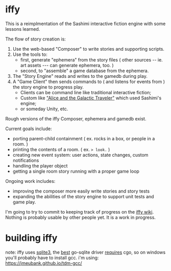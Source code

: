# iffy
This is a reimplmentation of the Sashimi interactive fiction engine with some lessons learned. 

The flow of story creation is:
1. Use the web-based "Composer" to write stories and supporting scripts.
2. Use the tools to: 
    - first, generate "ephemera" from the story files ( other sources -- ie. art assets --- can generate ephemera, too. )
    - second, to "assemble" a game database from the ephemera.
3. The "Story Engine" reads and writes to the gamedb during play.
4. A "Game Client" then sends commands to ( and listens for events from ) the story engine to progress play.
    - Clients can be command line like traditional interactive fiction;
    - Custom like ["Alice and the Galactic Traveler"](https://evermany.itch.io/alice) which used Sashimi's engine;
    - or someday Unity, etc.

Rough versions of the iffy Composer, ephemera and gamedb exist. 

Current goals include:
* porting parent-child containment ( ex. rocks in a box, or people in a room. )
* printing the contents of a room. ( ex. `> look.` )
* creating new event system: user actions, state changes, custom notifications
* handling the player object 
* getting a single room story running with a proper game loop

Ongoing work includes:
* improving the composer more easily write stories and story tests
* expanding the abilities of the story engine to support unit tests and game play.

I'm going to try to commit to keeping track of progress on the [iffy wiki](https://github.com/ionous/iffy/wiki). Nothing is probably usable by other people yet. It is a work in progress.

# building iffy
note: iffy uses [sqlite3](https://www.sqlite.org/index.html), the [best](https://en.wikipedia.org/wiki/Highlander_(film)) go-sqlite driver [requires](https://github.com/mattn/go-sqlite3/issues/467) cgo, so on windows you'll probably have to install gcc. i'm using: https://jmeubank.github.io/tdm-gcc/
